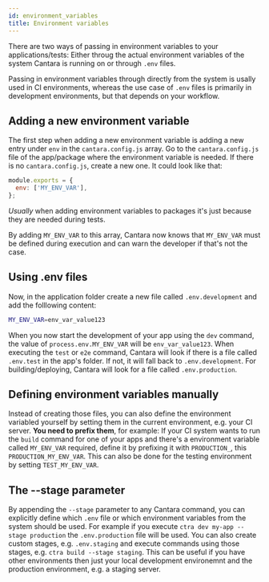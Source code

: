 ```yaml
---
id: environment_variables
title: Environment variables
---
```


There are two ways of passing in environment variables to your applications/tests:
Either throug the actual environment variables of the system Cantara is running on or through `.env` files.

Passing in environment variables through directly from the system is usally used in CI environments, whereas the use case of `.env` files is primarily in development environments, but that depends on your workflow.

## Adding a new environment variable

The first step when adding a new environment variable is adding a new entry under `env` in the `cantara.config.js` array. Go to the `cantara.config.js` file of the app/package where the environment variable is needed. If there is no `cantara.config.js`, create a new one. It could look like that:

```javascript
module.exports = {
  env: ['MY_ENV_VAR'],
};
```

_Usually_ when adding environment variables to packages it's just because they are needed during tests.

By adding `MY_ENV_VAR` to this array, Cantara now knows that `MY_ENV_VAR` must be defined during execution and can warn the developer if that's not the case.

## Using .env files

Now, in the application folder create a new file called `.env.development` and add the folllowing content:

```bash
MY_ENV_VAR=env_var_value123
```

When you now start the development of your app using the `dev` command, the value of `process.env.MY_ENV_VAR` will be `env_var_value123`. When executing the `test` or `e2e` command, Cantara will look if there is a file called `.env.test` in the app's folder. If not, it will fall back to `.env.development`. For building/deploying, Cantara will look for a file called `.env.production`.

## Defining environment variables manually

Instead of creating those files, you can also define the environment variabled yourself by setting them in the current environment, e.g. your CI server. **You need to prefix them**, for example: If your CI system wants to run the `build` command for one of your apps and there's a environment variable called `MY_ENV_VAR` required, define it by prefixing it with `PRODUCTION_`, this `PRODUCTION_MY_ENV_VAR`. This can also be done for the testing environment by setting `TEST_MY_ENV_VAR`.

## The --stage parameter

By appending the `--stage` parameter to any Cantara command, you can explicitly define which `.env` file or which environment variables from the system should be used. For example if you execute `ctra dev my-app --stage production` the `.env.production` file will be used. You can also create custom stages, e.g. `.env.staging` and execute commands using those stages, e.g. `ctra build --stage staging`. This can be useful if you have other environments then just your local development environemnt and the production environment, e.g. a staging server.
